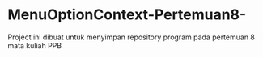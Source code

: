 # MenuOptionContext-Pertemuan8-
Project ini dibuat untuk menyimpan repository program pada pertemuan 8 mata kuliah PPB

